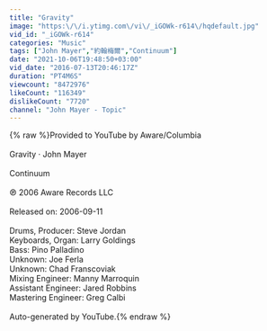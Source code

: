 ```yaml
---
title: "Gravity"
image: "https:\/\/i.ytimg.com\/vi\/_iGOWk-r614\/hqdefault.jpg"
vid_id: "_iGOWk-r614"
categories: "Music"
tags: ["John Mayer","約翰梅爾","Continuum"]
date: "2021-10-06T19:48:50+03:00"
vid_date: "2016-07-13T20:46:17Z"
duration: "PT4M6S"
viewcount: "8472976"
likeCount: "116349"
dislikeCount: "7720"
channel: "John Mayer - Topic"
---
```

{% raw %}Provided to YouTube by Aware/Columbia<br /><br />Gravity · John Mayer<br /><br />Continuum<br /><br />℗ 2006 Aware Records LLC<br /><br />Released on: 2006-09-11<br /><br />Drums, Producer: Steve Jordan<br />Keyboards, Organ: Larry Goldings<br />Bass: Pino Palladino<br />Unknown: Joe Ferla<br />Unknown: Chad Franscoviak<br />Mixing  Engineer: Manny Marroquin<br />Assistant  Engineer: Jared Robbins<br />Mastering  Engineer: Greg Calbi<br /><br />Auto-generated by YouTube.{% endraw %}
